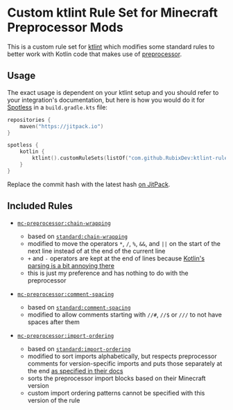 # Custom ktlint Rule Set for Minecraft Preprocessor Mods

This is a custom rule set for [ktlint](https://ktlint.github.io/) which modifies
some standard rules to better work with Kotlin code that makes use of
[preprocessor](https://github.com/ReplayMod/preprocessor).

## Usage

The exact usage is dependent on your ktlint setup and you should refer to your
integration's documentation, but here is how you would do it for
[Spotless](https://github.com/diffplug/spotless/tree/main/plugin-gradle#applying-ktlint-to-kotlin-files)
in a `build.gradle.kts` file:

```kts
repositories {
    maven("https://jitpack.io")
}

spotless {
    kotlin {
        ktlint().customRuleSets(listOf("com.github.RubixDev:ktlint-ruleset-mc-preprocessor:01fbcf09be"))
    }
}
```

Replace the commit hash with the latest hash
[on JitPack](https://jitpack.io/#RubixDev/ktlint-ruleset-mc-preprocessor).

## Included Rules

- [`mc-preprocessor:chain-wrapping`](./src/main/kotlin/de/rubixdev/ktlint/mc/preprocessor/ChainWrappingRule.kt)
  - based on
    [`standard:chain-wrapping`](https://github.com/pinterest/ktlint/blob/c4788a5f581f0d9f85ca47296b6b576fd6b5d594/ktlint-ruleset-standard/src/main/kotlin/com/pinterest/ktlint/ruleset/standard/rules/ChainWrappingRule.kt)
  - modified to move the operators `*`, `/`, `%`, `&&`, and `||` on the start of
    the next line instead of at the end of the current line
  - `+` and `-` operators are kept at the end of lines because
    [Kotlin's parsing is a bit annoying there](https://github.com/pinterest/ktlint/issues/163#issuecomment-369418775)
  - this is just my preference and has nothing to do with the preprocessor

- [`mc-preprocessor:comment-spacing`](./src/main/kotlin/de/rubixdev/ktlint/mc/preprocessor/CommentSpacingRule.kt)
  - based on
    [`standard:comment-spacing`](https://github.com/pinterest/ktlint/blob/c4788a5f581f0d9f85ca47296b6b576fd6b5d594/ktlint-ruleset-standard/src/main/kotlin/com/pinterest/ktlint/ruleset/standard/rules/CommentSpacingRule.kt)
  - modified to allow comments starting with `//#`, `//$` or `///` to not have
    spaces after them

- [`mc-preprocessor:import-ordering`](./src/main/kotlin/de/rubixdev/ktlint/mc/preprocessor/ImportOrderingRule.kt)
  - based on
    [`standard:import-ordering`](https://github.com/pinterest/ktlint/blob/c4788a5f581f0d9f85ca47296b6b576fd6b5d594/ktlint-ruleset-standard/src/main/kotlin/com/pinterest/ktlint/ruleset/standard/rules/ImportOrderingRule.kt)
  - modified to sort imports alphabetically, but respects preprocessor comments
    for version-specific imports and puts those separately at the end
    [as specified in their docs](https://github.com/ReplayMod/preprocessor#the-preprocessor)
  - sorts the preprocessor import blocks based on their Minecraft version
  - custom import ordering patterns cannot be specified with this version of the
    rule
